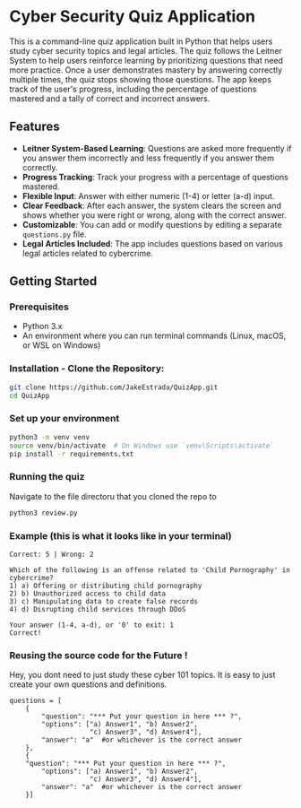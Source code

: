 # Cyber Security Quiz Application

This is a command-line quiz application built in Python that helps users study cyber security topics and legal articles. The quiz follows the Leitner System to help users reinforce learning by prioritizing questions that need more practice. Once a user demonstrates mastery by answering correctly multiple times, the quiz stops showing those questions. The app keeps track of the user's progress, including the percentage of questions mastered and a tally of correct and incorrect answers. 

## Features

- **Leitner System-Based Learning**: Questions are asked more frequently if you answer them incorrectly and less frequently if you answer them correctly.
- **Progress Tracking**: Track your progress with a percentage of questions mastered.
- **Flexible Input**: Answer with either numeric (1-4) or letter (a-d) input.
- **Clear Feedback**: After each answer, the system clears the screen and shows whether you were right or wrong, along with the correct answer.
- **Customizable**: You can add or modify questions by editing a separate `questions.py` file.
- **Legal Articles Included**: The app includes questions based on various legal articles related to cybercrime.

## Getting Started

### Prerequisites

- Python 3.x
- An environment where you can run terminal commands (Linux, macOS, or WSL on Windows)

### Installation - **Clone the Repository**:

```bash
git clone https://github.com/JakeEstrada/QuizApp.git
cd QuizApp
```

### Set up your environment


```bash
python3 -m venv venv
source venv/bin/activate  # On Windows use `venv\Scripts\activate`
pip install -r requirements.txt
```

### Running the quiz 

Navigate to the file directoru that you cloned the repo to

```bash
python3 review.py
```


### Example (this is what it looks like in your terminal)

```
Correct: 5 | Wrong: 2

Which of the following is an offense related to 'Child Pornography' in cybercrime?
1) a) Offering or distributing child pornography
2) b) Unauthorized access to child data
3) c) Manipulating data to create false records
4) d) Disrupting child services through DDoS

Your answer (1-4, a-d), or '0' to exit: 1
Correct!

```


### Reusing the source code for the Future ! 

Hey, you dont need to just study these cyber 101 topics. It is easy to just create your own questions and definitions. 

```
questions = [
    {
        "question": "*** Put your question in here *** ?",
        "options": ["a) Answer1", "b) Answer2", 
                    "c) Answer3", "d) Answer4"],
        "answer": "a"  #or whichever is the correct answer
    },
    {
	"question": "*** Put your question in here *** ?",
        "options": ["a) Answer1", "b) Answer2", 
                    "c) Answer3", "d) Answer4"],
        "answer": "a"  #or whichever is the correct answer
    }]
```
